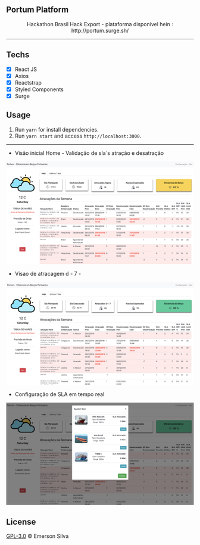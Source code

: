 ## Portum Platform

<p align="center"> Hackathon Brasil Hack Export - plataforma disponivel hein : http://portum.surge.sh/
</p>

<hr>

## Techs

- [x] React JS
- [x] Axios
- [x] Reactstrap
- [x] Styled Components
- [x] Surge

## Usage

1. Run `yarn` for install dependencies.<br />
2. Run `yarn start` and access `http://localhost:3000`.<br />

<hr>

- Visão inicial Home - Validação de sla`s atração e desatração

![Home](home.png "Home Portum")

- Visao de atracagem d - 7 -

![Home_2](home_2.png "Home Portum 2")

- Configuração de SLA em tempo real

![Config](config_sla.png "Configurações de SLA")

## License

[GPL-3.0](emersonjds@fsf.com) © Emerson Silva
